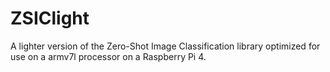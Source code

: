 # ZSIClight

A lighter version of the Zero-Shot Image Classification library optimized for use on a armv7l processor on a Raspberry Pi 4.



